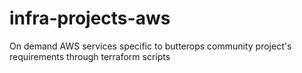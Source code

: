 # infra-projects-aws
On demand AWS services specific to butterops community project's requirements through terraform scripts
